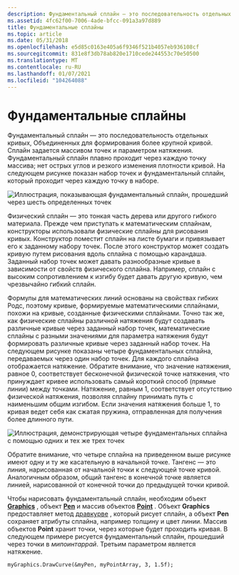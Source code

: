 ```yaml
---
description: Фундаментальный сплайн — это последовательность отдельных кривых, Объединенных для формирования более крупной кривой.
ms.assetid: 4fc62f00-7006-4ade-bfcc-091a3a97d889
title: Фундаментальные сплайны
ms.topic: article
ms.date: 05/31/2018
ms.openlocfilehash: e5d85c0163e405a6f9346f521b4057eb936108cf
ms.sourcegitcommit: 831e8f3db78ab820e1710cede244553c70e50500
ms.translationtype: MT
ms.contentlocale: ru-RU
ms.lasthandoff: 01/07/2021
ms.locfileid: "104264088"
---
```

# <a name="cardinal-splines"></a>Фундаментальные сплайны

Фундаментальный сплайн — это последовательность отдельных кривых, Объединенных для формирования более крупной кривой. Сплайн задается массивом точек и параметром натяжения. Фундаментальный сплайн плавно проходит через каждую точку массива; нет острых углов и резкого изменения плотности кривой. На следующем рисунке показан набор точек и фундаментальный сплайн, который проходит через каждую точку в наборе.

![Иллюстрация, показывающая фундаментальный сплайн, прошедший через шесть определенных точек](images/aboutgdip02-art09.gif)

Физический сплайн — это тонкая часть дерева или другого гибкого материала. Прежде чем приступать к математическим сплайнам, конструкторы использовали физические сплайны для рисования кривых. Конструктор поместит сплайн на листе бумаги и привязывает его к заданному набору точек. После этого конструктор может создать кривую путем рисования вдоль сплайна с помощью карандаша. Заданный набор точек может давать разнообразные кривые в зависимости от свойств физического сплайна. Например, сплайн с высоким сопротивлением к изгибу будет давать другую кривую, чем чрезвычайно гибкий сплайн.

Формулы для математических линий основаны на свойствах гибких Родс, поэтому кривые, формируемые математическими сплайнами, похожи на кривые, созданные физическими сплайнами. Точно так же, как физические сплайны различной натяжения будут создавать различные кривые через заданный набор точек, математические сплайны с разными значениями для параметра натяжения будут формировать различные кривые через заданный набор точек. На следующем рисунке показаны четыре фундаментальных сплайна, передаваемых через один набор точек. Для каждого сплайна отображается натяжение. Обратите внимание, что значение натяжения, равное 0, соответствует бесконечной физической точке натяжения, что принуждает кривее использовать самый короткий способ (прямые линии) между точками. Натяжение, равным 1, соответствует отсутствию физической натяжения, позволяя сплайну принимать путь с наименьшим общим изгибом. Если значения натяжения больше 1, то кривая ведет себя как сжатая пружина, отправленная для получения более длинного пути.

![Иллюстрация, демонстрирующая четыре фундаментальных сплайна с помощью одних и тех же трех точек](images/aboutgdip02-art10.gif)

Обратите внимание, что четыре сплайна на приведенном выше рисунке имеют одну и ту же касательную в начальной точке. Тангенс — это линия, нарисованная от начальной точки к следующей точке кривой. Аналогичным образом, общий тангенс в конечной точке является линией, нарисованной от конечной точки до предыдущей точки кривой.

Чтобы нарисовать фундаментальный сплайн, необходим объект [**Graphics**](/windows/win32/api/gdiplusgraphics/nl-gdiplusgraphics-graphics) , объект [**Pen**](/windows/win32/api/gdipluspen/nl-gdipluspen-pen) и массив объектов [**Point**](/windows/win32/api/gdiplustypes/nl-gdiplustypes-point) . Объект **Graphics** предоставляет метод [дравкурве](/windows/win32/api/gdiplusgraphics/nf-gdiplusgraphics-graphics-drawcurve(inconstpen_inconstpointf_inint_inreal)) , который рисует сплайн, а объект **Pen** сохраняет атрибуты сплайна, например толщину и цвет линии. Массив объектов **Point** хранит точки, через которые будет проходить кривая. В следующем примере рисуется фундаментальный сплайн, прошедший через точки в *мипоинтаррай*. Третьим параметром является натяжение.


```
myGraphics.DrawCurve(&myPen, myPointArray, 3, 1.5f);
```



 

 



